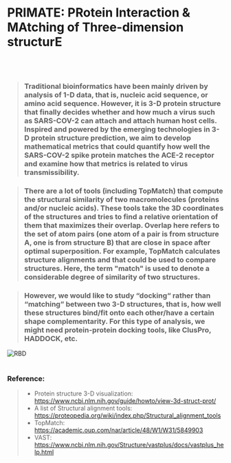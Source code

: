 # PRIMATE: PRotein Interaction & MAtching of Three-dimension structurE

<br/><br/>

> ### Traditional bioinformatics have been mainly driven by analysis of 1-D data, that is, nucleic acid sequence, or amino acid sequence. However, it is 3-D protein structure that finally decides whether and how much a virus such as SARS-COV-2 can attach and attach human host cells. Inspired and powered by the emerging technologies in 3-D protein structure prediction, we aim to develop mathematical metrics that could quantify how well the SARS-COV-2 spike protein matches the ACE-2 receptor and examine how that metrics is related to virus transmissibility. 

> ### There are a lot of tools (including TopMatch) that compute the structural similarity of two macromolecules (proteins and/or nucleic acids).  These tools take the 3D coordinates of the structures and tries to find a relative orientation of them that maximizes their overlap.  Overlap here refers to the set of atom pairs (one atom of a pair is from structure A, one is from structure B) that are close in space after optimal superposition.  For example, TopMatch calculates structure alignments and that could be used to compare structures.  Here, the term "match" is used to denote a considerable degree of similarity of two structures.

> ### However, we would like to study “docking“ rather than “matching” between two 3-D structures, that is, how well these structures bind/fit onto each other/have a certain shape complementarity. For this type of analysis, we might need protein-protein docking tools, like ClusPro, HADDOCK, etc.

![RBD](./images/binding.gif)
<br/><br/>  


### Reference:
> - Protein structure 3-D visualization: https://www.ncbi.nlm.nih.gov/guide/howto/view-3d-struct-prot/
> - A list of Structural alignment tools: https://proteopedia.org/wiki/index.php/Structural_alignment_tools
> - TopMatch: https://academic.oup.com/nar/article/48/W1/W31/5849903
> - VAST: https://www.ncbi.nlm.nih.gov/Structure/vastplus/docs/vastplus_help.html
